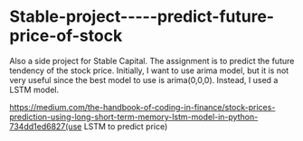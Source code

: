 # Stable-project-----predict-future-price-of-stock
Also a side project for Stable Capital. The assignment is to predict the future tendency of the stock price. Initially, I want to use arima model, 
but it is not very useful since the best model to use is arima(0,0,0). Instead, I used a LSTM model. 

https://medium.com/the-handbook-of-coding-in-finance/stock-prices-prediction-using-long-short-term-memory-lstm-model-in-python-734dd1ed6827(use LSTM to predict price)
